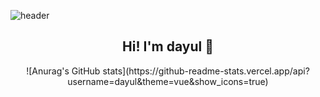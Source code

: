 ![header](https://capsule-render.vercel.app/api?type=Waving&color=auto) 
<div align=center><h2>Hi! I'm dayul 👋</h2>
  ![Anurag's GitHub stats](https://github-readme-stats.vercel.app/api?username=dayul&theme=vue&show_icons=true)
</div>
 


<!--
**dayul/dayul** is a ✨ _special_ ✨ repository because its `README.md` (this file) appears on your GitHub profile.

Here are some ideas to get you started:

- 🔭 I’m currently working on ...
- 🌱 I’m currently learning ...
- 👯 I’m looking to collaborate on ...
- 🤔 I’m looking for help with ...
- 💬 Ask me about ...
- 📫 How to reach me: ...
- 😄 Pronouns: ...
- ⚡ Fun fact: ...
-->

